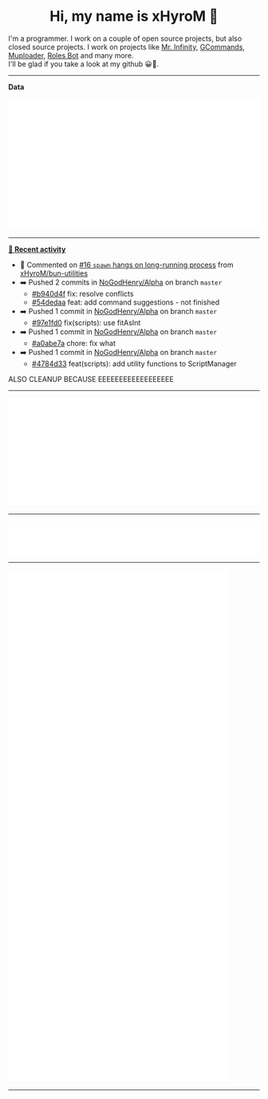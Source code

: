 <p align="center">
    <!-- <img src="https://avatars.githubusercontent.com/u/56601352" width="192" alt="hyro's pfp" /> -->
    <h1 align="center">Hi, my name is xHyroM 👋</h1>
</p>

I'm a programmer. I work on a couple of open source projects, but also closed source projects. I work on projects like [Mr. Infinity](https://discord.com/oauth2/authorize?client_id=720321585625694239&scope=bot%20applications.commands&permissions=8&redirect_uri=https://blobs.gq/imanager&prompt=consent&response_type=code), [GCommands](https://github.com/Garlic-Team/GCommands), [Muploader](https://github.com/xHyroM/Muploader), [Roles Bot](https://github.com/xHyroM/roles-bot) and many more.  
I'll be glad if you take a look at my github 😀👀.

___
**Data**

<img src="https://github.com/xHyroM/xHyroM/blob/master/.cache/base.svg">

___

**[📰 Recent activity](https://github.com/xHyroM)**
* 💬 Commented on [#16 `spawn` hangs on long-running process](https://github.com/xHyroM/bun-utilities/issues/16) from [xHyroM/bun-utilities](https://github.com/xHyroM/bun-utilities)
* ➡️ Pushed 2 commits in [NoGodHenry/Alpha](https://github.com/NoGodHenry/Alpha) on branch `master`
  * [#b940d4f](https://github.com/NoGodHenry/Alpha/commit/b940d4f) fix: resolve conflicts
  * [#54dedaa](https://github.com/NoGodHenry/Alpha/commit/54dedaa) feat: add command suggestions - not finished
* ➡️ Pushed 1 commit in [NoGodHenry/Alpha](https://github.com/NoGodHenry/Alpha) on branch `master`
  * [#97e1fd0](https://github.com/NoGodHenry/Alpha/commit/97e1fd0) fix(scripts): use fitAsInt
* ➡️ Pushed 1 commit in [NoGodHenry/Alpha](https://github.com/NoGodHenry/Alpha) on branch `master`
  * [#a0abe7a](https://github.com/NoGodHenry/Alpha/commit/a0abe7a) chore: fix what
* ➡️ Pushed 1 commit in [NoGodHenry/Alpha](https://github.com/NoGodHenry/Alpha) on branch `master`
  * [#4784d33](https://github.com/NoGodHenry/Alpha/commit/4784d33) feat(scripts): add utility functions to ScriptManager

ALSO CLEANUP BECAUSE EEEEEEEEEEEEEEEEEE


___

<img src="https://github.com/xHyroM/xHyroM/blob/master/.cache/isocalendar.svg">

___

<img src="https://github.com/xHyroM/xHyroM/blob/master/.cache/languages.svg">

___

<img src="https://github.com/xHyroM/xHyroM/blob/master/.cache/achievements.svg">

___
